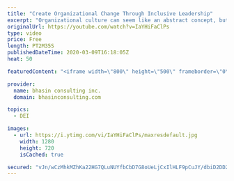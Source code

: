 ```yaml
---
title: "Create Organizational Change Through Inclusive Leadership"
excerpt: "Organizational culture can seem like an abstract concept, but we all have an impact on the organizations we work in. Ritu Bhasin explains how leaders can effect change through inclusive and authentic leadership.  - - - - -   bhasin consulting inc. (bci) is a world-renowned full-service diversity, equity"
originalUrl: https://youtube.com/watch?v=IaYHiFaClPs
type: video
price: Free
length: PT2M35S
publishedDateTime: 2020-03-09T16:18:05Z
heat: 50

featuredContent: "<iframe width=\"800\" height=\"500\" frameborder=\"0\" src=\"https://www.youtube.com/embed/IaYHiFaClPs\" allow=\"accelerometer; autoplay; encrypted-media; gyroscope; picture-in-picture\" allowfullscreen></iframe>"

provider:
  name: bhasin consulting inc.
  domain: bhasinconsulting.com

topics:
  - DEI

images:
  - url: https://i.ytimg.com/vi/IaYHiFaClPs/maxresdefault.jpg
    width: 1280
    height: 720
    isCached: true

secured: "vJn/wCzMhkMZhKa22HG7QLuNUYfbCbD7G8oUeLjCxIlHLF9pCuJY/dbiD2DD2VhbL8a1hDdJAanOt+5zgOcIZjKVwrttFV6tnrBO919bHRFn1JYj/d6kD7plwUpr4vgSkwpRkBui9ZHM6wzMPyqynNuUngLtyfcd1Hm/AD7aX/AYFxmK2iKJtq2bkd3FxCaQL35m9b5Cc27psQ0UXajOxQ/CdnSnIyPo8dnkWxBOR7m/hqv6z67l5jj4HXva05a00Hk/VSFxPEPvqFA5N0nHBwXcnNWe82MgHuGo4IJUXjkobwl+V8NmTmnTRCHSYvbNC6zVnPKirq4S9TMH+waCv51qNKaRXZbFWax7MJeCWrR7dRAtImhC7oo3XJvUxuIiEiYDE7Ce1sXzsp7FMjVPJ38BresyF3qaL2CFZxuu1FM=;HGg+/RZD2wkvcBH741Ik+A=="
---
```


